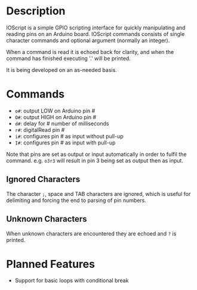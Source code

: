 # Description
 
IOScript is a simple GPIO scripting interface for quickly manipulating
and reading pins on an Arduino board. IOScript commands consists of
single character commands and optional argument (normally an integer). 

When a command is read it is echoed back for clarity, and when the
command has finished executing '.' will be printed.

It is being developed on an as-needed basis.

# Commands

- `o#`: output LOW on Arduino pin #
- `O#`: output HIGH on Arduino pin #
- `d#`: delay for # number of milliseconds
- `r#`: digitalRead pin #
- `i#`: configures pin # as input without pull-up
- `I#`: configures pin # as input with pull-up

Note that pins are set as output or input automatically in order to
fulfil the command. e.g. `o3r3` will result in pin 3 being set as output
then as input.

## Ignored Characters

The character `;`, space and TAB characters are ignored, which is useful for delimiting
and forcing the end to parsing of pin numbers.

## Unknown Characters

When unknown characters are encountered they are echoed and `?` is
printed.

# Planned Features

- Support for basic loops with conditional break
